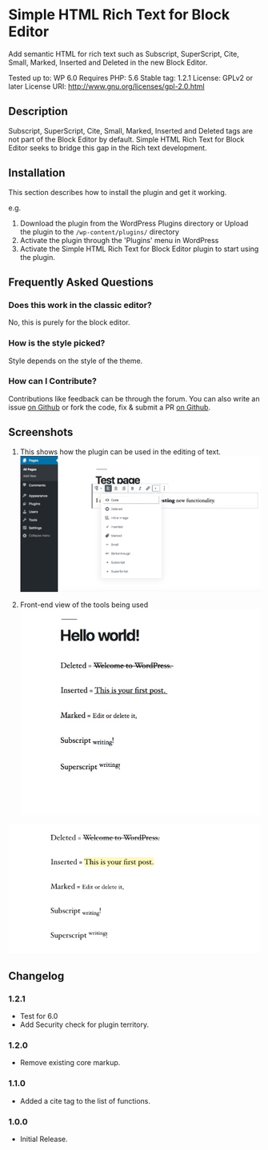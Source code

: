# Simple HTML Rich Text for Block Editor

Add semantic HTML for rich text such as Subscript, SuperScript, Cite, Small, Marked, Inserted and Deleted in the new Block Editor.

Tested up to: WP 6.0
Requires PHP: 5.6
Stable tag: 1.2.1
License: GPLv2 or later
License URI: http://www.gnu.org/licenses/gpl-2.0.html
 
 
## Description

Subscript, SuperScript, Cite, Small, Marked, Inserted and Deleted tags are not part of the Block Editor by default. Simple HTML Rich Text for Block Editor seeks to bridge this gap in the Rich text development.
 
## Installation
 
This section describes how to install the plugin and get it working.
 
e.g.
 
1. Download the plugin from the WordPress Plugins directory or Upload the plugin to the `/wp-content/plugins/` directory
1. Activate the plugin through the 'Plugins' menu in WordPress
1. Activate the Simple HTML Rich Text for Block Editor plugin to start using the plugin.

## Frequently Asked Questions
 
### Does this work in the classic editor?

No, this is purely for the block editor.

### How is the style picked?

Style depends on the style of the theme.

### How can I Contribute?

Contributions like feedback can be through the forum. You can also write an issue [on Github](https://github.com/bahiirwa/simple-html-rich-text-for-block-editor) or fork the code, fix & submit a PR [on Github](https://github.com/bahiirwa/simple-html-rich-text-for-block-editor).
 
## Screenshots
 
1. This shows how the plugin can be used in the editing of text.
![Admin text edits](./.wordpress-org/screenshot-1.png)

1. Front-end view of the tools being used
![Admin Shortcode](./.wordpress-org/screenshot-2.png)

![Admin Shortcode](./.wordpress-org/screenshot-3.png)

 
## Changelog
 
### 1.2.1
* Test for 6.0
* Add Security check for plugin territory.
 
### 1.2.0
* Remove existing core markup.
 
### 1.1.0
* Added a cite tag to the list of functions.
 
### 1.0.0
* Initial Release.